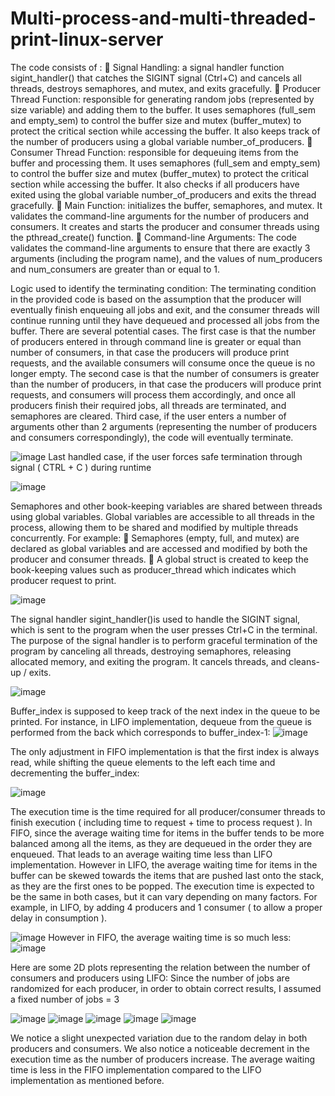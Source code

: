 # Multi-process-and-multi-threaded-print-linux-server

The code consists of :
 Signal Handling: a signal handler function sigint_handler() that catches the SIGINT signal (Ctrl+C) and cancels all threads, destroys semaphores, and mutex, and exits gracefully.
 Producer Thread Function: responsible for generating random jobs (represented by size variable) and adding them to the buffer. It uses semaphores (full_sem and empty_sem) to control the buffer size and mutex (buffer_mutex) to protect the critical section while accessing the buffer. It also keeps track of the number of producers using a global variable number_of_producers.
 Consumer Thread Function: responsible for dequeuing items from the buffer and processing them. It uses semaphores (full_sem and empty_sem) to control the buffer size and mutex (buffer_mutex) to protect the critical section while accessing the buffer. It also checks if all producers have exited using the global variable number_of_producers and exits the thread gracefully.
 Main Function: initializes the buffer, semaphores, and mutex. It validates the command-line arguments for the number of producers and consumers. It creates and starts the producer and consumer threads using the pthread_create() function.
 Command-line Arguments: The code validates the command-line arguments to ensure that there are exactly 3 arguments (including the program name), and the values of num_producers and num_consumers are greater than or equal to 1.

Logic used to identify the terminating condition:
The terminating condition in the provided code is based on the assumption that the producer will eventually finish enqueuing all jobs and exit, and the consumer threads will continue running until they have dequeued and processed all jobs from the buffer.
There are several potential cases. The first case is that the number of producers entered in through command line is greater or equal than number of consumers, in that case the producers will produce print requests, and the available consumers will consume once the queue is no longer empty. The second case is that the number of consumers is greater than the number of producers, in that case the producers will produce print requests, and consumers will process them accordingly, and once all producers finish their required jobs, all threads are terminated, and semaphores are cleared.
Third case, if the user enters a number of arguments other than 2 arguments (representing the number of producers and consumers correspondingly), the code will eventually terminate.

![image](https://user-images.githubusercontent.com/84717550/231606296-9ce8c0ee-f244-4225-9ca8-887862ea9bd9.png)
Last handled case, if the user forces safe termination through signal ( CTRL + C ) during runtime

![image](https://user-images.githubusercontent.com/84717550/231606330-8f5a8c86-6f03-4983-9ab3-55005d2b51e4.png)

Semaphores and other book-keeping variables are shared between threads using global variables. Global variables are accessible to all threads in the process, allowing them to be shared and modified by multiple threads concurrently.
For example:
 Semaphores (empty, full, and mutex) are declared as global variables and are accessed and modified by both the producer and consumer threads.
 A global struct is created to keep the book-keeping values such as producer_thread which indicates which producer request to print.

![image](https://user-images.githubusercontent.com/84717550/231606397-204c5731-f267-4f42-9289-8876875b9744.png)

The signal handler sigint_handler()is used to handle the SIGINT signal, which is sent to the program when the user presses Ctrl+C in the terminal. The purpose of the signal handler is to perform graceful termination of the program by canceling all threads, destroying semaphores, releasing allocated memory, and exiting the program. It cancels threads, and cleans-up / exits.

![image](https://user-images.githubusercontent.com/84717550/231606429-abacb9f4-96f1-42c9-91f3-9fe4dfb653b4.png)


Buffer_index is supposed to keep track of the next index in the queue to be printed.
For instance, in LIFO implementation, dequeue from the queue is performed from the back which corresponds to buffer_index-1:
![image](https://user-images.githubusercontent.com/84717550/231606468-88ad72ee-5025-4139-964a-5b4f0c2080b0.png)

The only adjustment in FIFO implementation is that the first index is always read, while shifting the queue elements to the left each time and decrementing the buffer_index:

![image](https://user-images.githubusercontent.com/84717550/231606488-84a06bdf-f353-4f6e-a91f-532c6d35747a.png)


The execution time is the time required for all producer/consumer threads to finish execution ( including time to request + time to process request ).
In FIFO, since the average waiting time for items in the buffer tends to be more balanced among all the items, as they are dequeued in the order they are enqueued.
That leads to an average waiting time less than LIFO implementation.
However in LIFO, the average waiting time for items in the buffer can be skewed towards the items that are pushed last onto the stack, as they are the first ones to be popped.
The execution time is expected to be the same in both cases, but it can vary depending on many factors.
For example, in LIFO, by adding 4 producers and 1 consumer ( to allow a proper delay in consumption ).

![image](https://user-images.githubusercontent.com/84717550/231606535-d70d197f-c7c5-47d4-bbea-47a4e4a9d123.png)
However in FIFO, the average waiting time is so much less:
![image](https://user-images.githubusercontent.com/84717550/231606553-1c583a0c-9bdc-417f-a00a-7baf38b18953.png)


Here are some 2D plots representing the relation between the number of consumers and producers using LIFO:
Since the number of jobs are randomized for each producer, in order to obtain correct results, I assumed a fixed number of jobs = 3

![image](https://user-images.githubusercontent.com/84717550/231606622-8a6ea83f-afcf-4545-afa5-e3b21a178826.png)
![image](https://user-images.githubusercontent.com/84717550/231606664-daa3f82f-c358-4885-b16e-434e072d1b71.png)
![image](https://user-images.githubusercontent.com/84717550/231606778-cf3f5680-36f4-4c00-8fc6-879b62bf1e63.png)
![image](https://user-images.githubusercontent.com/84717550/231606806-7f39ae5b-8768-4710-b066-73d1c29253b1.png)
![image](https://user-images.githubusercontent.com/84717550/231606849-e10aca1b-7cea-4b86-af75-621a409948fc.png)

We notice a slight unexpected variation due to the random delay in both producers and consumers. We also notice a noticeable decrement in the execution time as the number of producers increase.
The average waiting time is less in the FIFO implementation compared to the LIFO implementation as mentioned before.

